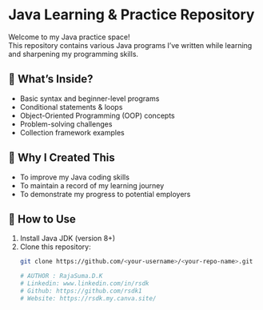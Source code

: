 # Java Learning & Practice Repository

Welcome to my Java practice space!  
This repository contains various Java programs I’ve written while learning and sharpening my programming skills.

## 🔹 What’s Inside?
- Basic syntax and beginner-level programs
- Conditional statements & loops
- Object-Oriented Programming (OOP) concepts
- Problem-solving challenges
- Collection framework examples

## 🔹 Why I Created This
- To improve my Java coding skills
- To maintain a record of my learning journey
- To demonstrate my progress to potential employers

## 🔹 How to Use
1. Install Java JDK (version 8+)
2. Clone this repository:
   ```bash
   git clone https://github.com/<your-username>/<your-repo-name>.git

   # AUTHOR : RajaSuma.D.K
   # Linkedin: www.linkedin.com/in/rsdk
   # Github: https://github.com/rsdk1
   # Website: https://rsdk.my.canva.site/
   
   
